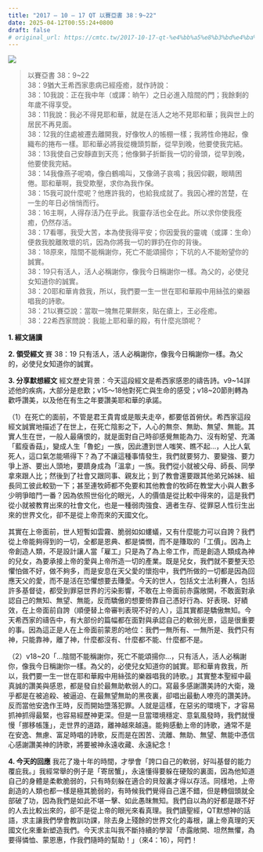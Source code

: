 ```yaml
---
title: "2017 – 10 – 17 QT 以賽亞書 38：9~22"
date: 2025-04-12T00:55:24+0800
draft: false
# original_url: https://cmtc.tw/2017-10-17-qt-%e4%bb%a5%e8%b3%bd%e4%ba%9e%e6%9b%b8-38%ef%bc%9a922
---
```


![](/images/qt.jpg)
> 以賽亞書 38：9\~22  
> 38：9猶大王希西家患病已經痊癒，就作詩說：  
> 38：10我說：正在我中年（或譯：晌午）之日必進入陰間的門；我餘剩的年歲不得享受。  
> 38：11我說：我必不得見耶和華，就是在活人之地不見耶和華；我與世上的居民不再見面。  
> 38：12我的住處被遷去離開我，好像牧人的帳棚一樣；我將性命捲起，像織布的捲布一樣。耶和華必將我從機頭剪斷，從早到晚，他要使我完結。  
> 38：13我使自己安靜直到天亮；他像獅子折斷我一切的骨頭，從早到晚，他要使我完結。  
> 38：14我像燕子呢喃，像白鶴鳴叫，又像鴿子哀鳴；我因仰觀，眼睛困倦。耶和華啊，我受欺壓，求你為我作保。  
> 38：15我可說什麼呢？他應許我的，也給我成就了。我因心裡的苦楚，在一生的年日必悄悄而行。  
> 38：16主啊，人得存活乃在乎此。我靈存活也全在此。所以求你使我痊癒，仍然存活。  
> 38：17看哪，我受大苦，本為使我得平安；你因愛我的靈魂（或譯：生命）便救我脫離敗壞的坑，因為你將我一切的罪扔在你的背後。  
> 38：18原來，陰間不能稱謝你，死亡不能頌揚你；下坑的人不能盼望你的誠實。  
> 38：19只有活人，活人必稱謝你，像我今日稱謝你一樣。為父的，必使兒女知道你的誠實。  
> 38：20耶和華肯救我，所以，我們要一生一世在耶和華殿中用絲弦的樂器唱我的詩歌。  
> 38：21以賽亞說：當取一塊無花果餅來，貼在瘡上，王必痊癒。  
> 38：22希西家問說：我能上耶和華的殿，有什麼兆頭呢？

**1. 經文誦讀**

**2. 領受經文**
賽 38：19 只有活人，活人必稱謝你，像我今日稱謝你一樣。為父的，必使兒女知道你的誠實。

**3. 分享默想經文**
經文歷史背景：今天這段經文是希西家感恩的禱告詩。v9\~14詳述他的疾病，大部分是悲歎；v15～18他對死亡與生命的感受；v18\~20節則轉為歡呼讚美，以及他在有生之年要讚美耶和華的承諾。

（1）在死亡的面前，不管是君王貴胄或是販夫走卒，都要低首俯伏。希西家這段經文誠實地描述了在世上，在死亡陰影之下，人心的無奈、無助、無望、無能。其實人生在世，一般人最痛恨的，就是面對自己時卻感覺無能為力、沒有盼望、充滿「藍瘦香菇」，變成人生「魯蛇」一族，因此遭到世人嗤笑、瞧不起…，人比人氣死人，這口氣怎能嚥得下？為了不讓這種事情發生，我們就要努力、要變強、要力爭上游、要出人頭地，要躋身成為「溫拿」一族。我們從小就被父母、師長、同學拿來跟人比；然後到了社會又跟同事、親友比；到了教會還要跟其他弟兄姊妹、組長同工彼此較勁一下；甚至連牧師都不免要和其他教會的牧師在教堂大小與人數多少明爭暗鬥一番？因為依照世俗化的眼光，人的價值是從比較中得來的，這是我們從小就被教育出來的社會文化，也是一種弱肉強食、適者生存、從罪惡人性衍生出來的世界文化，卻不是從上帝而來的天國文化。

其實在上帝面前，世人短暫如雲霧、脆弱如如螻蟻，又有什麼能力可以自誇？我們從上帝能夠得到的一切，全都是恩典、都是憐憫，而不是賺取的「工價」。因為上帝創造人類，不是設計讓人當「雇工」只是為了為上帝工作，而是創造人類成為神的兒女，為要承接上帝的愛與上帝所造一切的產業。既是兒女，我們就不要整天恐懼怕做不好，做不夠多，而是安息在天父愛的懷抱中，我們所做的一切都是因為回應天父的愛，而不是活在恐懼想要去賺愛。今天的世人，包括文士法利賽人，包括許多基督徒，都受到罪惡世界的污染影響，不敢在上帝面前赤露敞開，不敢面對承認自己的無知、無望、無能，反而驕傲的想要倚靠自己憑好行為、好表現、好績效，在上帝面前自誇（順便替上帝審判表現不好的人），這其實都是驕傲無知。今天希西家的禱告中，有大部份的篇幅都在面對與承認自己的軟弱光景，這是很重要的事。因為這正是人在上帝面前蒙恩的地位：我們一無所有、一無所是、我們只有神，只能靠神，離了神，什麼都沒有、什麼都不能、什麼都不是。

（2）v18\~20「…陰間不能稱謝你，死亡不能頌揚你…，只有活人，活人必稱謝你，像我今日稱謝你一樣。為父的，必使兒女知道你的誠實。耶和華肯救我，所以，我們要一生一世在耶和華殿中用絲弦的樂器唱我的詩歌。」其實整本聖經中最真誠的讚美與感恩，都是發自於最無助軟弱人的口。寫最多感謝讚美詩的大衛，幾乎都是在被追殺、被逼迫、在最無望無助的黑夜裏，卻唱出最動人嘹亮的讚美詩。反而當他安逸作王時，反而開始墮落犯罪。人就是這樣，在惡劣的環境下，才容易抓神抓得最緊，也容易經歷神更深。但是一旦當環境穩定、意氣風發時，我們就慢慢「挪移帳篷」，走世界的道路，離神越來越遠。能夠感動上帝的詩歌，通常不是在安逸、無慮、富足時唱的詩歌，反而是在困苦、流離、無助、無望、無能中憑信心感謝讚美神的詩歌，將要被神永遠收藏、永遠紀念！

**4. 今天的回應**
我花了幾十年的時間，才學會「誇口自己的軟弱，好叫基督的能力覆庇我。」我經常舉的例子是「寄居蟹」，永遠懂得要躲在硬殼的裏面，因為他知道自己的身體是柔軟脆弱的，只有時刻躲在適合的貝殼裏才得以存活。同樣地，上帝創造的人類也都一樣是極其脆弱的，有時候我們覺得自己還不錯，但是轉個頭就全部破了功，因為我們是如此不堪一擊、如此愚昩無知。我們自以為的好都是跟不好的人去比較出來的，卻不是從上帝的眼光來看真理。我們讀聖經，QT默想神的話語，求主讓我們學會教訓功課，除去身上殘餘的世界文化的毒根，讓上帝真理的天國文化來重新塑造我們。今天求主叫我不斷持續的學習「赤露敞開、坦然無懼，為要得憐恤、蒙恩惠，作我們隨時的幫助！」（來4：16），阿們！
